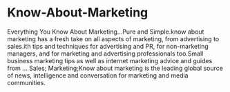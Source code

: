 Know-About-Marketing
====================

Everything You Know About Marketing...Pure and Simple.know about marketing has a fresh take on all aspects of marketing, from advertising to sales.ith tips and techniques for advertising and PR, for non-marketing managers, and for marketing and advertising professionals too.Small business marketing tips as well as internet marketing advice and guides from ... Sales; Marketing;Know about marketing is the leading global source of news, intelligence and conversation for marketing and media communities.